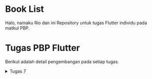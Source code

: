 # Book List

Halo, namaku Rio dan ini Repository untuk tugas Flutter individu pada matkul PBP.

# Tugas PBP Flutter
Berikut adalah detail pengembangan pada setiap tugas.

<details>
    <summary>
        Tugas 7
    </summary>

## Apa perbedaan utama antara stateless dan stateful widget dalam konteks pengembangan aplikasi Flutter?

= Dalam pengembangan aplikasi Flutter, perbedaan utama antara Stateless dan Stateful widget adalah:

Stateless Widget: Widget ini digunakan ketika bagian UI (User Interface) yang kita buat tidak memerlukan perubahan state atau kondisi. Dengan kata lain, Stateless widget tidak dapat berubah setelah di-render pertama kali. Contoh dari Stateless widget adalah Text, Icon, dan RaisedButton.

Stateful Widget: Widget ini digunakan ketika bagian UI yang kita buat memerlukan perubahan state atau kondisi. Stateful widget dapat berubah sepanjang lifecycle-nya. Contoh dari Stateful widget adalah Checkbox, Radio Button, Slider, InkWell, Form, dan TextField.

## Sebutkan seluruh widget yang kamu gunakan untuk menyelesaikan tugas ini dan jelaskan fungsinya masing-masing.

- MyApp: Ini adalah widget utama yang merupakan StatelessWidget. Widget ini mendefinisikan tampilan utama aplikasi.

- MaterialApp: Widget ini biasanya digunakan sebagai root dari aplikasi Flutter dan menyediakan berbagai fungsi seperti navigasi, tema, dan judul aplikasi.

- ThemeData: Widget ini digunakan untuk mendefinisikan tema global untuk aplikasi. Dalam kasus ini, menggunakan ColorScheme.fromSeed(seedColor: Colors.indigo) untuk menghasilkan skema warna dari warna benih, dan useMaterial3: true untuk menggunakan sistem desain Material 3.

- MyHomePage: Ini adalah widget yang ditampilkan ketika aplikasi dimulai. Widget ini menyediakan kerangka dasar Material Design untuk layout aplikasi. Ini mencakup AppBar dan Body.

- Scaffold: Widget ini menyediakan kerangka dasar Material Design untuk layout aplikasi. Ini mencakup AppBar dan Body.

- AppBar: Widget ini menampilkan bar aplikasi di bagian atas Scaffold.

- Text: Widget ini digunakan untuk menampilkan teks.

- SingleChildScrollView: Widget ini memungkinkan kontennya dapat digulir jika konten tersebut melebihi ruang yang tersedia.

- Padding: Widget ini digunakan untuk memberikan padding ke widget anaknya.

- Column: Widget ini digunakan untuk menampilkan daftar widget anaknya dalam tata letak vertikal.

- GridView.count: Widget ini digunakan untuk menampilkan grid item.

- ShopCard: Ini adalah widget kustom yang buat untuk menampilkan item toko.

- Material: Widget ini memberikan efek visual Material Design ke widget anaknya.

- InkWell: Widget ini membuat area pada layar yang dapat merespons sentuhan pengguna.

- Container: Widget ini memungkinkan untuk menyesuaikan detail visual anaknya.

- Icon: Widget ini digunakan untuk menampilkan ikon.

## Jelaskan bagaimana cara kamu mengimplementasikan checklist di atas secara step-by-step (bukan hanya sekadar mengikuti tutorial)

### 1. Membuat sebuah program Flutter baru dengan tema inventory seperti tugas-tugas sebelumnya.

Generate proyek Flutter baru dengan nama book_list. Book list merupakan aplikasi inventori buku.
```
flutter create <APP_NAME>
cd <APP_NAME>
```

### 2. Membuat tiga tombol sederhana dengan ikon dan teks untuk: Melihat daftar item (Lihat Item), Menambah item (Tambah Item), Logout (Logout). Serta implementasi bonus dengan membedakan warna tiga tombol tersebut.

- Membuat file baru pada ```lib``` dengan nama ```menu.dart```
- Menambahkan kelas baru bernama ```ShopItem``` untuk ketiga item yang akan ditampilkan sebagai button.
```dart
class ShopItem {
  final String name;
  final IconData icon;
  final Color color;

  ShopItem(this.name, this.icon, this.color);
}
```
- Membuat list ```items``` yang berisi objek-objek dari kelas ```ShopItem```.
```dart
final List<ShopItem> items = [
    ShopItem("Lihat Item", Icons.checklist, Colors.blue),
    ShopItem("Tambah Item", Icons.add, Colors.green),
    ShopItem("Logout", Icons.logout, Colors.red),
];
```
- Membuat class ```ShopCard``` untuk menampilkan item-item ```ShopItem``` tersebut sebagai card. Card tersebut memiliki warna yang sesuai dengan atribut ```color``` masing-masing item (implementasi bonus).
```dart
class ShopCard extends StatelessWidget {
  final ShopItem item;

  const ShopCard(this.item, {super.key}); // Constructor

  @override
  Widget build(BuildContext context) {
    return Material(
      color: item.color,
      child: InkWell(
        // Area responsive terhadap sentuhan
        onTap: () {
          // Memunculkan SnackBar ketika diklik
          ScaffoldMessenger.of(context)
            ..hideCurrentSnackBar()
            ..showSnackBar(SnackBar(
                content: Text("Kamu telah menekan tombol ${item.name}!")));
        },
        child: Container(
          // Container untuk menyimpan Icon dan Text
          padding: const EdgeInsets.all(8),
          child: Center(
            child: Column(
              mainAxisAlignment: MainAxisAlignment.center,
              children: [
                Icon(
                  item.icon,
                  color: Colors.white,
                  size: 30.0,
                ),
                const Padding(padding: EdgeInsets.all(3)),
                Text(
                  item.name,
                  textAlign: TextAlign.center,
                  style: const TextStyle(color: Colors.white),
                ),
              ],
            ),
          ),
        ),
      ),
    );
  }
}
```
- Membuat container card pada ```build``` widget ```MyHomePage``` dan melakukan iterasi pada list ```items``` yang berisi objek ```ShopItem``` untuk ditampilkan sebagai card dengan menggunakan class ```ShopCard``` yang telah didefinisikan sebelumnya.
```dart
GridView.count(
    // Container pada card kita.
    primary: true,
    padding: const EdgeInsets.all(20),
    crossAxisSpacing: 10,
    mainAxisSpacing: 10,
    crossAxisCount: 3,
    shrinkWrap: true,
    children: items.map((ShopItem item) {
        // Iterasi untuk setiap item
        return ShopCard(item);
    }).toList(),
)
```
### 3. Memunculkan Snackbar dengan tulisan: "Kamu telah menekan tombol Lihat Item" ketika tombol Lihat Item ditekan, "Kamu telah menekan tombol Tambah Item" ketika tombol Tambah Item ditekan, "Kamu telah menekan tombol Logout" ketika tombol Logout ditekan.

Pada ```build``` widget ```ShopCard``` mendefinisikan card tersebut sebagai area responsif terhadap sentuhan. Dan mendefinisikan action onTap saat card diklik dengan memunculkan Snackbar.
```dart
Widget build(BuildContext context) {
    return Material(
        color: item.color,
        child: InkWell(
        // Area responsive terhadap sentuhan
            onTap: () {
                // Memunculkan SnackBar ketika diklik
                ScaffoldMessenger.of(context)
                ..hideCurrentSnackBar()
                ..showSnackBar(SnackBar(
                    content: Text("Kamu telah menekan tombol ${item.name}!")));
            },
            ...
        )
    )
}
```

</details>